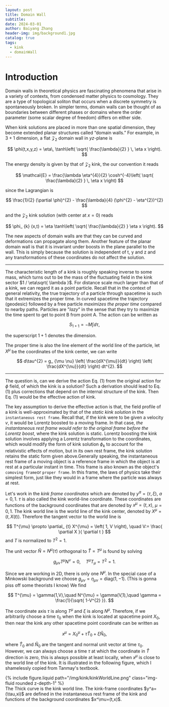 ```yaml
---
layout: post
title: Domain Wall
subtitle: 
date: 2024-03-01
author: Baiyang Zhang
header-img: img/background1.jpg
catalog: true
tags:
  - kink
  - domainWall
---
```


# Introduction

Domain walls in theoretical physics are fascinating phenomena that arise in a variety of contexts, from condensed matter physics to cosmology. They are a type of topological soliton that occurs when a discrete symmetry is spontaneously broken. In simpler terms, domain walls can be thought of as boundaries between different phases or domains where the order parameter (some scalar degree of freedom) differs on either side.


When kink solutions are placed in more than one spatial dimension, they become extended planar structures called “domain walls.” For example, in $3+1$ dimension, a flat $\mathcal{Z}_ {2}$ domain wall in $yz$-plane is 

$$
\phi(t,x,y,z) = \eta\, \tanh\left( \sqrt{ \frac{\lambda}{2} } \, \eta x \right).
$$

The energy density is given by that of $\mathcal{Z}_ {2}$ kink, the our convention it reads

$$
\mathcal{E} = \frac{\lambda \eta^{4}}{2} \cosh^{-4}\left( \sqrt{ \frac{\lambda}{2} } \, \eta x \right)
$$

since the Lagrangian is 

$$
\frac{1}{2} (\partial \phi)^{2}  - \frac{\lambda}{4} (\phi^{2} - \eta^{2})^{2}
$$

and the $\mathcal{Z} _2$ kink solution (with center at $x=0$) reads

$$
\phi_ {k} (x,t) = \eta \tanh\left( \sqrt{ \frac{\lambda}{2} } \eta x \right).
$$

The new aspects of domain walls are that they can be curved and deformations can propagate along them. Another feature of the planar domain wall is that it is invariant under boosts in the plane parallel to the wall. This is simply because the solution is independent of t, y and z and any transformations of these coordinates do not affect the solution.

- - -

The characteristic length of a kink is roughly speaking inverse to some mass, which turns out to be the mass of the fluctuating field in the kink sector $1 / \eta\sqrt{ \lambda }$. For distance scale much larger than that of a kink, we can regard it as a point particle. Recall that in the context of general relativity, the true trajectory of a particle through spacetime is such that it extremizes the proper time. In curved spacetime the trajectory (geodesic) followed by a free particle *maximizes the proper time* compared to nearby paths. Particles are "*lazy*" in the sense that they try to maximize the time spent to get to point B from point A. The action can be written as 

$$
S_ {1+1} = -M \int d\tau ,
\tag{1}
$$

the superscript $1+1$ denotes the dimension. 

The proper time is also the line element of the world line of the particle, let $X^{\mu}$ be the coordinates of the kink center, we can write

$$
d\tau^{2} = g_ {\mu \nu} \left( \frac{dX^{\mu}}{dt} \right) \left( \frac{dX^{\nu}}{dt} \right) dt^{2}.
$$

- - -

The question is, can we derive the action Eq. (1) from the original action for $\phi$ field, of which the kink is a solution? Such a derivation should lead to Eq. (1) plus corrections that depend on the internal structure of the kink. Then Eq. (1) would be the effective action of kink. 

The key assumption to derive the effective action is that, the field profile of a kink is well-approximated by that of the *static kink solution* in the `instantaneous rest frame`. Recall that, if the kink were to be given a velocity $v$, it would be Lorentz boosted to a moving frame. In that case, *the instantaneous rest frame would refer to the original frame before the Lorentz boost*, where the kink solution is static. Lorentz boosting the kink solution involves applying a Lorentz transformation to the coordinates, which would modify the form of kink solution $\phi_ {k}$ to account for the relativistic effects of motion, but in its own rest frame, the kink solution retains the static form given above.Generally speaking, the instantaneous rest frame of a moving object is a reference frame in which the object is at rest at a particular instant in time. This frame is also known as the object's `comoving frame`or `proper frame`. In this frame, the laws of physics take their simplest form, just like they would in a frame where the particle was always at rest.

Let's work in the *kink frame coordinates* which are denoted by $y^{a} = (\tau,\xi)$, $a=0,1$. $\tau$ is also called the kink world-line coordinate. These coordinates are functions of the background coordinates that are denoted by $x^{\mu}=(t,x)$, $\mu=0,1$. The kink world line is the world line of the kink center, denoted by $X^{\mu}=(t,X(t))$. Therefore the tangent vector to the world line is 

$$
T^{\mu} \propto \partial_ {t} X^{\mu} = \left( 1, V  \right), \quad  V:= \frac{ \partial X }{ \partial t }
$$
and $T$ is normalized to $T^{2}=1$.

The unit vector $\hat{N} = N^{\mu}(\tau)$ orthogonal to $\hat{T} = T^{\mu}$ is found by solving 

$$
g_ {\mu \nu} T^{\mu} N^{\nu} = 0, \quad  T^{\mu}T_ {\mu}=T^{2} = 1.
$$

Since we are working in 2D, there is only one $N^{\mu}$. In the special case of a Minkowski background we choose $g_ {\mu \nu} = \eta_ {\mu \nu} = \text{diag}(1,-1)$. (This is gonna piss off some theorists I know) We find 

$$
T^{\mu} = \gamma(1,V),\quad  N^{\mu} = \gamma(V,1),\quad  \gamma = \frac{1}{\sqrt{ 1-V^{2} }}.
$$

The coordinate axis $\tau$ is along $T^{\mu}$ and $\xi$ is along $N^{\mu}$. Therefore, if we arbitrarily choose a time $\tau_ {0}$ when the kink is located at spacetime point $X_ {0}$, then near the kink any other spacetime point coordinate can be written as 

$$
x^{\mu} = X_ {0}^{\mu} + \tau \hat{T}_ {0} + \xi \hat{N}_ {0},
$$

where $\hat{T}_ {0}$ and $\hat{N}_ {0}$ are the tangent and normal unit vector at time $\tau_ {0}$. However, we can always choose a time $\tau$ at which the coordinate in $\hat{T}$ direction is zero, this is always possible at least locally, when $x^{\mu}$ is close to the world line of the kink. It is illustrated in the following figure, which I shamelessly copied from Tanmay's textbook. 

<div class="row mt-3">
    <div class="col-sm mt-3 mt-md-0">
        {% include figure.liquid path="/img/kink/kinkWorldLine.png" class="img-fluid rounded z-depth-1" %}
    </div>
</div>
<div class="caption">
    The Thick curve is the kink world line. The kink-frame coordinates $y^a=(\tau,xi)$ are defined in the instantaneous rest frame of the kink and functions of the background coordinates $x^\mu=(t,x)$.
</div>


